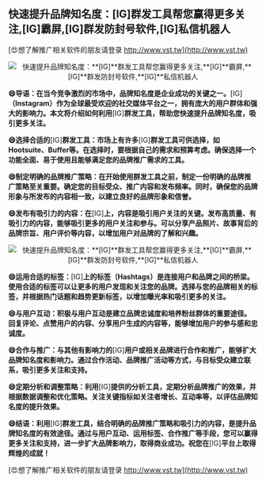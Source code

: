 ## **快速提升品牌知名度：**[IG]**群发工具帮您赢得更多关注,**[IG]**霸屏,**[IG]**群发防封号软件,**[IG]**私信机器人**

[😍想了解推广相关软件的朋友请登录 http://www.vst.tw](http://www.vst.tw)

 <center><img src="https://vst.tw/MP4/tuiguang/png/5.png" alt="快速提升品牌知名度：**[IG]**群发工具帮您赢得更多关注,**[IG]**霸屏,**[IG]**群发防封号软件,**[IG]**私信机器人"></center>

**😄导语：在当今竞争激烈的市场中，品牌知名度是企业成功的关键之一。**[IG]**（Instagram）作为全球最受欢迎的社交媒体平台之一，拥有庞大的用户群体和强大的影响力。本文将介绍如何利用**[IG]**群发工具，帮助您快速提升品牌知名度，吸引更多关注。**

**😄选择合适的**[IG]**群发工具：市场上有许多**[IG]**群发工具可供选择，如Hootsuite、Buffer等。在选择时，要根据自己的需求和预算考虑。确保选择一个功能全面、易于使用且能够满足您的品牌推广需求的工具。**

**😄制定明确的品牌推广策略：在开始使用群发工具之前，制定一份明确的品牌推广策略至关重要。确定您的目标受众、推广内容和发布频率。同时，确保您的品牌形象与所发布的内容相一致，以建立良好的品牌形象和信誉。**

**😄发布有吸引力的内容：在**[IG]**上，内容是吸引用户关注的关键。发布高质量、有吸引力的内容，能够吸引更多的用户关注和参与。可以分享产品照片、故事背后的品牌宗旨、用户评价等内容，以增加用户对品牌的了解和兴趣。**

 <center><img src="https://vst.tw/MP4/tuiguang/png/1.png" alt="快速提升品牌知名度：**[IG]**群发工具帮您赢得更多关注,**[IG]**霸屏,**[IG]**群发防封号软件,**[IG]**私信机器人"></center>

**😄运用合适的标签：**[IG]**上的标签（Hashtags）是连接用户和品牌之间的桥梁。使用合适的标签可以让更多的用户发现和关注您的品牌。选择与您的品牌相关的标签，并根据热门话题和趋势更新标签，以增加曝光率和吸引更多的关注。**

**😄与用户互动：积极与用户互动是建立品牌忠诚度和培养粉丝群体的重要途径。回复评论、点赞用户的内容、分享用户生成的内容等，能够增加用户的参与感和忠诚度。**

**😄合作与推广：与其他有影响力的**[IG]**用户或相关品牌进行合作和推广，能够扩大品牌知名度和影响力。通过合作活动、品牌推广活动等方式，与目标受众建立联系，吸引更多关注和支持。**

**😄定期分析和调整策略：利用**[IG]**提供的分析工具，定期分析品牌推广的效果，并根据数据调整和优化策略。关注关键指标如关注者增长、互动率等，以评估品牌知名度的提升效果。**

**😄结语：利用**[IG]**群发工具，结合明确的品牌推广策略和吸引力的内容，是提升品牌知名度的有效途径。通过与用户互动、运用标签、合作推广等手段，您可以赢得更多关注和支持，进一步扩大品牌影响力，取得商业成功。祝您在**[IG]**平台上取得辉煌的成就！**

[😍想了解推广相关软件的朋友请登录 http://www.vst.tw](http://www.vst.tw)



